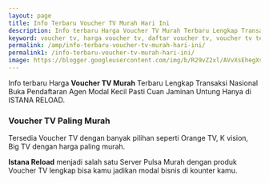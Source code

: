 ```yaml
---
layout: page
title: Info Terbaru Voucher TV Murah Hari Ini
description: Info terbaru Harga Voucher TV Murah Terbaru Lengkap Transaksi Nasional Buka Pendaftaran Agen Modal Kecil Pasti Cuan Jaminan Untung Hanya di ISTANA REL
keyword: voucher tv, harga voucher tv, daftar voucher tv, voucher tv termurah
permalink: /amp/info-terbaru-voucher-tv-murah-hari-ini/
permalink1: /info-terbaru-voucher-tv-murah-hari-ini/
image: https://blogger.googleusercontent.com/img/b/R29vZ2xl/AVvXsEhegXsgq7coFMo_fWz0XjajZPejk1XmEhBM1zLj7vPoTM4vdN5xOozKORKpbSYQ_WXqxBCTxyZtCiieD10QVEL3bCUQRQJlgkLHYi-1zINsw9w5cuEXZYqa5ZlqaJLGo8SQ3UmsXvQF8POlnxbk88NmuIq6ukwgMVJXlqKEer4c5GqpoEW0flaLUjnj9w/s1600/Voucher%20TV%20Istana%20Reload.jpg
---
```


<p>Info terbaru Harga <b>Voucher TV Murah</b> Terbaru Lengkap Transaksi Nasional Buka Pendaftaran Agen Modal Kecil Pasti Cuan Jaminan Untung Hanya di ISTANA RELOAD.</p>
<h3>Voucher TV Paling Murah</h3>
<p>Tersedia Voucher TV dengan banyak pilihan seperti Orange TV, K vision, Big TV dengan harga paling murah.</p>
<p><b>Istana Reload</b> menjadi salah satu Server Pulsa Murah dengan produk Voucher TV lengkap bisa kamu jadikan modal bisnis di kounter kamu.</p>
